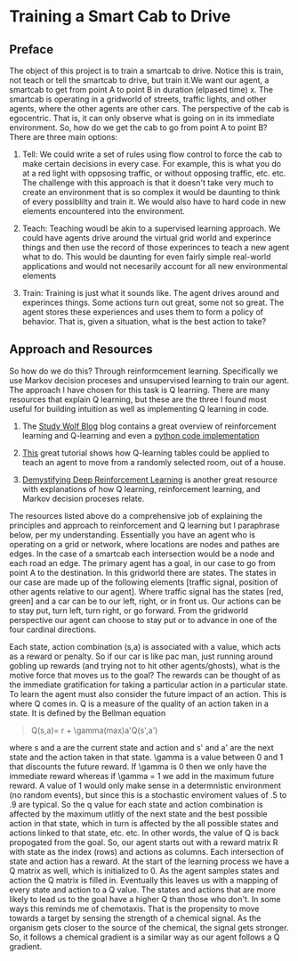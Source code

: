 # Training a Smart Cab to Drive

## Preface

The object of this project is to train a smartcab to drive.  Notice this is train,
 not teach or tell the smartcab to drive, but train it.We want our agent, a smartcab 
 to get from point A to point B in duration (elpased time) x. The smartcab is 
 operating in a gridworld of streets, traffic lights, and other agents, where 
 the other agents are other cars.  The perspective of the cab is egocentric. 
 That is, it can only observe what is going on in its immediate environment. So,
 how do we get the cab to go from point A to point B?  There are three main options:

1. Tell: We could write a set of rules using flow control to force the cab to 
make certain decisions in every case. For example, this is what you do at a red
 light with oppsosing traffic, or without opposing traffic, etc. etc.  The challenge 
 with this approach is that it doesn't take very much to create an environment 
 that is so complex it would be daunting to think of every possiblilty and train 
 it. We would also have to hard code in new elements encountered into the environment.

2. Teach: Teaching woudl be akin to a supervised learning approach.  We could 
have agents drive around the virtual grid world and experince things and then use 
the record of those experinces to teach a new agent what to do.  This would be 
daunting for even fairly simple real-world applications and would not necesarily 
account for all new environmental elements

3. Train: Training is just what it sounds like. The agent drives around and experinces 
things. Some actions turn out great, some not so great. The agent stores these 
experiences and uses them to form a policy of behavior. That is, given a situation, 
what is the best action to take?

## Approach and Resources

So how do we do this? Through reinformcement learning.  Specifically we use Markov 
decision proceses and unsupervised learning to train our agent.  The approach I
have chosen for this task is Q learning.  There are many resources that explain 
Q learning, but these are the three I found most useful for building intuition as 
well as implementing Q learning in code.

1. The [Study Wolf Blog](https://studywolf.wordpress.com/2012/11/25/reinforcement-learning-q-learning-and-exploration/) 
blog contains a great overview of reinforcement learning and Q-learning and even 
a [python code implementation](https://github.com/studywolf/blog/tree/master/RL/Cat%20vs%20Mouse%20exploration)

2. [This](http://mnemstudio.org/path-finding-q-learning-tutorial.htm) great tutorial 
shows how Q-learning tables could be applied to teach an agent to move from a 
randomly selected room, out of a house.

3. [Demystifying Deep Reinforcement Learning](http://neuro.cs.ut.ee/demystifying-deep-reinforcement-learning/) 
is another great resource with explanations of how Q learning, reinforcement learning, 
and Markov decision proceses relate. 

The resources listed above do a comprehensive job of explaining the principles 
and approach to reinforcement and Q learning but I paraphrase below, per my understanding. 
Essentially you have an agent who is operating on a grid or network, where locations 
are nodes and pathes are edges. In the case of a smartcab each intersection would 
be a node and each road an edge. The primary agent has a goal, in our case to 
go from point A to the destination. In this gridworld there are states. The states 
in our case are made up of the following elements [traffic signal, position of other 
agents relative to our agent]. Where traffic signal has the states [red, green] and a 
car can be to our left, right, or in front us. Our actions can be to stay put,
turn left, turn right, or go forward. From the gridworld perspective our agent
can choose to stay put or to advance in one of the four cardinal directions.

Each state, action combination (s,a) is associated with a value, which acts as a
reward or penalty. So if our car is like pac man, just running around gobling up
rewards (and trying not to hit other agents/ghosts), what is the motive force that
moves us to the goal?  The rewards can be thought of as the immediate gratification
for  taking a particular action in a particular state. To learn the agent must also
consider the future impact of an action.  This is where Q comes in. Q is a measure 
of the quality of an action taken in a state. It is defined by the Bellman equation

> Q(s,a)= r + \gamma(max)a'Q(s',a')

where s and a are the current state and action and s' and a' are the next state
and the action taken in that state. \gamma is a value between 0 and 1 that discounts
the future reward. If \gamma is 0 then we only have the immediate reward whereas
if \gamma = 1 we add in the maximum future reward. A value of 1 would only make
sense in a determnistic environment (no random events), but since this is a stochastic
enviroment values of .5 to .9 are typical. So the q value for each state and action 
combination is affected by the maximum utlitly of the next state and the best 
possible action in that state, which in turn is affected by the all possible states 
and actions linked to that state, etc. etc. In other words, the value of Q is back 
propogated from the goal.
 So, our agent starts out with a reward matrix R with state as the index (rows)
and actions as columns. Each intersection of state and action has a reward. At the 
start of the learning process we have a Q matrix as well, which is initialized
to 0. As the agent samples states and action the Q matrix is filled in. Eventually
this leaves us with a mapping of every state and action to a Q value. The states and
actions that are more likely to lead us to the goal have a higher Q than those who
don't. In some ways this reminds me of chemotaxis. That is the propensity to move
towards a target by sensing the strength of a chemical signal. As the organism
gets closer to the source of the chemical, the signal gets stronger. So, it follows
a chemical gradient is a similar way as our agent follows a Q gradient. 
